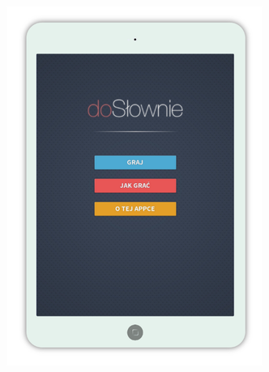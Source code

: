 <p align="center">
  <img src ="https://raw.githubusercontent.com/anatol-karlinski/doSlownie/master/doSlownie.png" />
</p>
